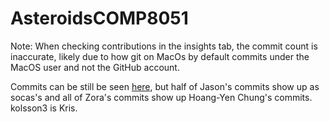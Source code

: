 # AsteroidsCOMP8051




Note:
When checking contributions in the insights tab, the commit count is inaccurate, likely due to how git on MacOs by default commits under the MacOS user and not the GitHub account.

Commits can be still be seen [here](https://github.com/ZoravarLalli/AsteroidsCOMP8051/commits/master), but half of Jason's commits show up as socas's and all of Zora's commits show up Hoang-Yen Chung's commits. kolsson3 is Kris.
